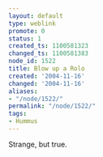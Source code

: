 ```yaml
---
layout: default
type: weblink
promote: 0
status: 1
created_ts: 1100581323
changed_ts: 1100581383
node_id: 1522
title: Blow up a Rolo
created: '2004-11-16'
changed: '2004-11-16'
aliases:
- "/node/1522/"
permalink: "/node/1522/"
tags:
- Hummus
---
```

Strange, but true.
